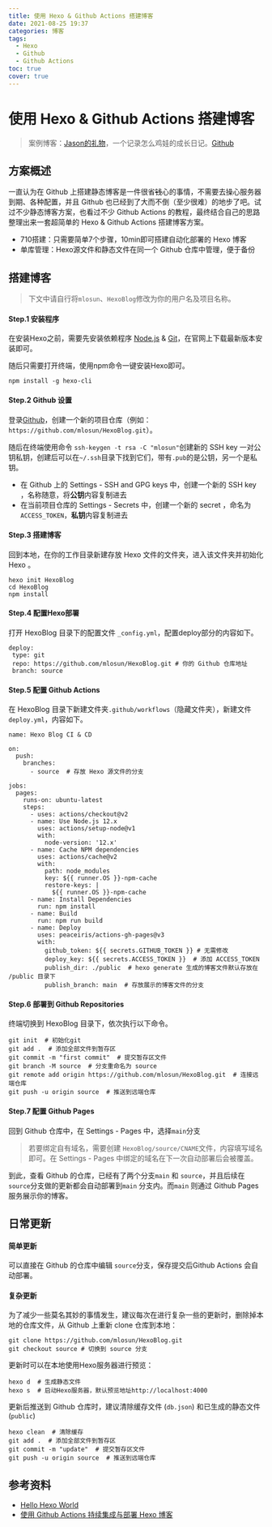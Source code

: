 ```yaml
---
title: 使用 Hexo & Github Actions 搭建博客
date: 2021-08-25 19:37
categories: 博客
tags: 
  - Hexo
  - Github
  - Github Actions
toc: true
cover: true 
---
```


# 使用 Hexo & Github Actions 搭建博客
>案例博客：[Jason的礼物](https://gift-for-jason.com)，一个记录怎么鸡娃的成长日记。[Github](https://github.com/mlosun/gift-for-jason.com)
## 方案概述
一直认为在 Github 上搭建静态博客是一件很省~~钱~~心的事情，不需要去操心服务器到期、各种配置，并且 Github 也已经到了大而不倒（至少很难）的地步了吧。试过不少静态博客方案，也看过不少 Github Actions 的教程，最终结合自己的思路整理出来一套超简单的 Hexo & Github Actions 搭建博客方案。
- 710搭建：只需要简单7个步骤，10min即可搭建自动化部署的 Hexo 博客
- 单库管理：Hexo源文件和静态文件在同一个 Github 仓库中管理，便于备份
## 搭建博客

>下文中请自行将`mlosun`、`HexoBlog`修改为你的用户名及项目名称。

#### Step.1 安装程序
在安装Hexo之前，需要先安装依赖程序 [Node.js](http://nodejs.org/) & [Git](http://git-scm.com/)，在官网上下载最新版本安装即可。

随后只需要打开终端，使用npm命令一键安装Hexo即可。
```
npm install -g hexo-cli
```

#### Step.2 Github 设置
登录[Github](https://github.com/)，创建一个新的项目仓库（例如：`https://github.com/mlosun/HexoBlog.git`）。

随后在终端使用命令 `ssh-keygen -t rsa -C "mlosun"`创建新的 SSH key 一对公钥私钥，创建后可以在`~/.ssh`目录下找到它们，带有`.pub`的是公钥，另一个是私钥。
- 在 Github 上的 Settings - SSH and GPG keys 中，创建一个新的 SSH key ，名称随意，将**公钥**内容复制进去
- 在当前项目仓库的 Settings - Secrets 中，创建一个新的 secret ，命名为`ACCESS_TOKEN`，**私钥**内容复制进去

#### Step.3 搭建博客
回到本地，在你的工作目录新建存放 Hexo 文件的文件夹，进入该文件夹并初始化 Hexo 。
```
hexo init HexoBlog
cd HexoBlog
npm install
```

#### Step.4 配置Hexo部署
打开 HexoBlog 目录下的配置文件 `_config.yml`，配置deploy部分的内容如下。
```
deploy:  
 type: git  
 repo: https://github.com/mlosun/HexoBlog.git # 你的 Github 仓库地址  
 branch: source
```

#### Step.5 配置 Github Actions
在 HexoBlog 目录下新建文件夹`.github/workflows`（隐藏文件夹），新建文件`deploy.yml`，内容如下。
```
name: Hexo Blog CI & CD

on:
  push:
    branches:
      - source  # 存放 Hexo 源文件的分支

jobs:
  pages:
    runs-on: ubuntu-latest
    steps:
      - uses: actions/checkout@v2
      - name: Use Node.js 12.x
        uses: actions/setup-node@v1
        with:
          node-version: '12.x'
      - name: Cache NPM dependencies
        uses: actions/cache@v2
        with:
          path: node_modules
          key: ${{ runner.OS }}-npm-cache
          restore-keys: |
            ${{ runner.OS }}-npm-cache
      - name: Install Dependencies
        run: npm install
      - name: Build
        run: npm run build
      - name: Deploy
        uses: peaceiris/actions-gh-pages@v3
        with:
          github_token: ${{ secrets.GITHUB_TOKEN }} # 无需修改
          deploy_key: ${{ secrets.ACCESS_TOKEN }}  # 添加 ACCESS_TOKEN
          publish_dir: ./public  # hexo generate 生成的博客文件默认存放在 /public 目录下
          publish_branch: main  # 存放展示的博客文件的分支
```

#### Step.6 部署到 Github Repositories
终端切换到 HexoBlog 目录下，依次执行以下命令。
```
git init  # 初始化git
git add .  # 添加全部文件到暂存区
git commit -m "first commit"  # 提交暂存区文件
git branch -M source  # 分支重命名为 source
git remote add origin https://github.com/mlosun/HexoBlog.git  # 连接远端仓库
git push -u origin source  # 推送到远端仓库
```

#### Step.7 配置 Github Pages 
回到 Github 仓库中，在 Settings - Pages 中，选择`main`分支
>若要绑定自有域名，需要创建 `HexoBlog/source/CNAME`文件，内容填写域名即可。在 Settings - Pages 中绑定的域名在下一次自动部署后会被覆盖。

到此，查看 Github 的仓库，已经有了两个分支`main` 和 `source`，并且后续在`source`分支做的更新都会自动部署到`main` 分支内。而`main` 则通过 Github Pages 服务展示你的博客。

## 日常更新
#### 简单更新
可以直接在 Github 的仓库中编辑 `source`分支，保存提交后Github Actions 会自动部署。

#### 复杂更新
为了减少一些莫名其妙的事情发生，建议每次在进行复杂一些的更新时，删除掉本地的仓库文件，从 Github 上重新 clone 仓库到本地：
```
git clone https://github.com/mlosun/HexoBlog.git
git checkout source	# 切换到 source 分支
```
更新时可以在本地使用Hexo服务器进行预览：
```
hexo d	# 生成静态文件
hexo s	# 启动Hexo服务器，默认预览地址http://localhost:4000
```
更新后推送到 Github 仓库时，建议清除缓存文件 (`db.json`) 和已生成的静态文件 (`public`)
```
hexo clean	# 清除缓存
git add .  # 添加全部文件到暂存区
git commit -m "update"  # 提交暂存区文件
git push -u origin source  # 推送到远端仓库
```

## 参考资料
- [Hello Hexo World](https://blog.towind.fun/2019/12/26/hello-hexo-world/)
- [使用 Github Actions 持续集成与部署 Hexo 博客](https://blog.towind.fun/2021/02/18/hexo-github-actions-ci-cd/)